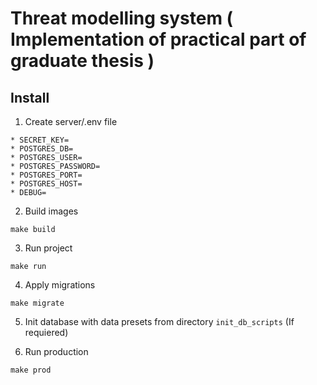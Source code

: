 # Threat modelling system ( Implementation of practical part of graduate thesis )

## Install
1) Create server/.env file

```
* SECRET_KEY=
* POSTGRES_DB=
* POSTGRES_USER=
* POSTGRES_PASSWORD=
* POSTGRES_PORT=
* POSTGRES_HOST=
* DEBUG=
```
2) Build images
```
make build
```
3) Run project
```
make run
```
4) Apply migrations
```
make migrate 
```
5) Init database with data presets from directory ```init_db_scripts``` (If requiered)

6) Run production
```
make prod
```

